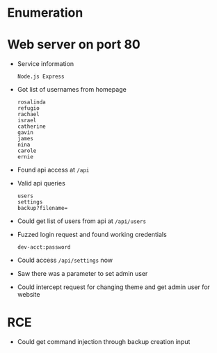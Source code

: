 # Enumeration

# Web server on port 80

- Service information

	`Node.js Express`

- Got list of usernames from homepage

	```
	rosalinda
	refugio
	rachael
	israel
	catherine
	gavin
	james
	nina
	carole
	ernie
	```

- Found api access at `/api`

- Valid api queries

	```
	users
	settings
	backup?filename=
	```

- Could get list of users from api at `/api/users`

- Fuzzed login request and found working credentials

	```
	dev-acct:password
	```

- Could access `/api/settings` now

- Saw there was a parameter to set admin user

- Could intercept request for changing theme and get admin user for website

# RCE

- Could get command injection through backup creation input
